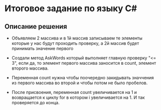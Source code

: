 # Итоговое задание по языку С#

## Описание решения

* Объявляем 2 массива и в 1й массив записываем те элементы которые у нас будут проходить проверку, а 2й массив будет принимать значение первого

* Создали метод AskWords который выполняет главную проверку "<= 3", eсли да, то элемент первого массива заносится в count, элемент второго массива.

* Переменная count нужна чтобы поочередно закидывать значчения из первого массива во второй и чтобы потом не было пробелов.

* После присвоения, переменная count увеличивается на 1 и возвращается к циклу for в котором i увеличивается на 1. И так проверяется до конца.
